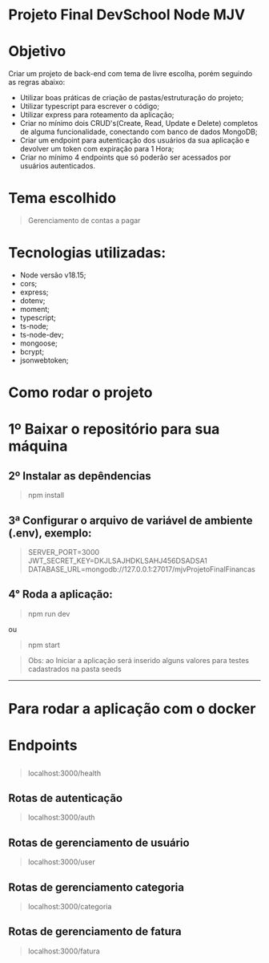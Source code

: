 # Projeto Final DevSchool Node MJV


# Objetivo

Criar um projeto de back-end com tema de livre escolha, porém seguindo as regras abaixo:

- Utilizar boas práticas de criação de pastas/estruturação do projeto;
- Utilizar typescript para escrever o código;
- Utilizar express para roteamento da aplicação;
- Criar no mínimo dois CRUD's(Create, Read, Update e Delete) completos de alguma funcionalidade, conectando com banco de dados MongoDB;
- Criar um endpoint para autenticação dos usuários da sua aplicação e devolver um token com expiração para 1 Hora;
- Criar no mínimo 4 endpoints que só poderão ser acessados por usuários autenticados.


# Tema escolhido

> Gerenciamento de contas a pagar

# Tecnologias utilizadas:

- Node versão v18.15;
- cors;
- express;
- dotenv;
- moment;
- typescript;
- ts-node;
- ts-node-dev;
- mongoose;
- bcrypt;
- jsonwebtoken;

# Como rodar o projeto

# 1º Baixar o repositório para sua máquina

## 2º Instalar as depêndencias

> npm install

## 3ª Configurar o arquivo de variável de ambiente (.env), exemplo:

> SERVER_PORT=3000
> JWT_SECRET_KEY=DKJLSAJHDKLSAHJ456DSADSA1
> DATABASE_URL=mongodb://127.0.0.1:27017/mjvProjetoFinalFinancas


## 4° Roda a aplicação:

> npm run dev

ou

> npm start


> Obs: ao Iniciar a aplicação será inserido alguns valores para testes cadastrados na pasta seeds
---

# Para rodar a aplicação com o docker

# Endpoints

##

> localhost:3000/health
## Rotas de autenticação

> localhost:3000/auth

## Rotas de gerenciamento de usuário

> localhost:3000/user

## Rotas de gerenciamento categoria

> localhost:3000/categoria

## Rotas de gerenciamento de fatura

> localhost:3000/fatura

